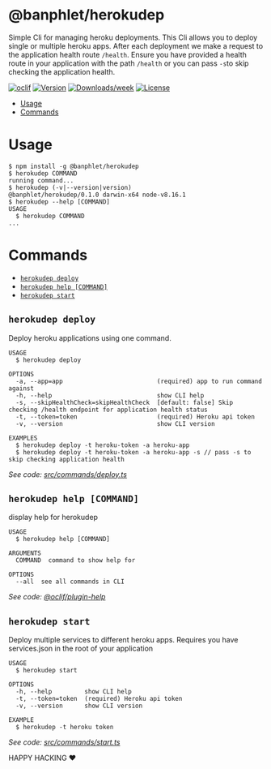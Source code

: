 @banphlet/herokudep
====================

Simple Cli for managing heroku deployments. This Cli allows you to deploy single or multiple heroku apps. After each deployment we make a request to the application health route `/health`. Ensure you have provided a health route in your application with the path `/health` or you can pass `-s`to skip checking the application health.

[![oclif](https://img.shields.io/badge/cli-oclif-brightgreen.svg)](https://oclif.io)
[![Version](https://img.shields.io/npm/v/@banphlet/herokudep.svg)](https://npmjs.org/package/@banphlet/herokudep)
[![Downloads/week](https://img.shields.io/npm/dw/@banphlet/herokudep.svg)](https://npmjs.org/package/@banphlet/herokudep)
[![License](https://img.shields.io/npm/l/@banphlet/herokudep.svg)](https://github.com/banphlet/herokudep/blob/master/package.json)

<!-- toc -->
* [Usage](#usage)
* [Commands](#commands)
<!-- tocstop -->
# Usage
<!-- usage -->
```sh-session
$ npm install -g @banphlet/herokudep
$ herokudep COMMAND
running command...
$ herokudep (-v|--version|version)
@banphlet/herokudep/0.1.0 darwin-x64 node-v8.16.1
$ herokudep --help [COMMAND]
USAGE
  $ herokudep COMMAND
...
```
<!-- usagestop -->
# Commands
<!-- commands -->
* [`herokudep deploy`](#herokudep-deploy)
* [`herokudep help [COMMAND]`](#herokudep-help-command)
* [`herokudep start`](#herokudep-start)

## `herokudep deploy`

Deploy heroku applications using one command.

```
USAGE
  $ herokudep deploy

OPTIONS
  -a, --app=app                          (required) app to run command against
  -h, --help                             show CLI help
  -s, --skipHealthCheck=skipHealthCheck  [default: false] Skip checking /health endpoint for application health status
  -t, --token=token                      (required) Heroku api token
  -v, --version                          show CLI version

EXAMPLES
  $ herokudep deploy -t heroku-token -a heroku-app
  $ herokudep deploy -t heroku-token -a heroku-app -s // pass -s to skip checking application health
```

_See code: [src/commands/deploy.ts](https://github.com/banphlet/herokudep/blob/v0.1.0/src/commands/deploy.ts)_

## `herokudep help [COMMAND]`

display help for herokudep

```
USAGE
  $ herokudep help [COMMAND]

ARGUMENTS
  COMMAND  command to show help for

OPTIONS
  --all  see all commands in CLI
```

_See code: [@oclif/plugin-help](https://github.com/oclif/plugin-help/blob/v2.2.1/src/commands/help.ts)_

## `herokudep start`

Deploy multiple services to different heroku apps.  Requires you have services.json in the root of your application

```
USAGE
  $ herokudep start

OPTIONS
  -h, --help         show CLI help
  -t, --token=token  (required) Heroku api token
  -v, --version      show CLI version

EXAMPLE
  $ herokudep -t heroku token
```

_See code: [src/commands/start.ts](https://github.com/banphlet/herokudep/blob/v0.1.0/src/commands/start.ts)_
<!-- commandsstop -->



HAPPY HACKING ❤
